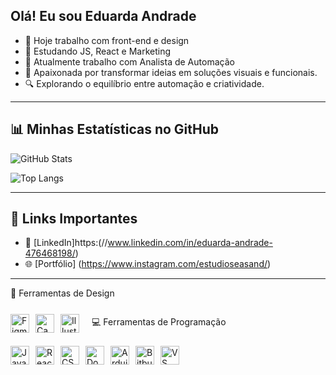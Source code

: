 ## Olá! Eu sou Eduarda Andrade

- 🔭 Hoje trabalho com front-end e design
- 🌱 Estudando JS, React e Marketing
- 💼 Atualmente trabalho com Analista de Automação
- 🚀 Apaixonada por transformar ideias em soluções visuais e funcionais.  
- 🔍 Explorando o equilíbrio entre automação e criatividade.
  
---
## 📊 Minhas Estatísticas no GitHub

![GitHub Stats](https://github-readme-stats.vercel.app/api?username=eduardaandrade&show_icons=true&theme=dark)

![Top Langs](https://github-readme-stats.vercel.app/api/top-langs/?username=eduardaandrade&layout=compact&theme=dark)

---

## 🔗 Links Importantes

- 💼 [LinkedIn]https:(//www.linkedin.com/in/eduarda-andrade-476468198/)
- 🌐 [Portfólio] (https://www.instagram.com/estudioseasand/)
---

🎨 Ferramentas de Design
<div style="display: flex; gap: 10px; align-items: center; flex-wrap: wrap;"> <img src="https://cdn.jsdelivr.net/gh/devicons/devicon/icons/figma/figma-original.svg" width="30" height="30" alt="Figma" /> <img src="https://cdn.jsdelivr.net/gh/devicons/devicon@latest/icons/canva/canva-original.svg" width="30" height="30" alt="Canva" /> <img src="https://cdn.jsdelivr.net/gh/devicons/devicon/icons/illustrator/illustrator-plain.svg" width="30" height="30" alt="Illustrator" /> <img 

---

💻 Ferramentas de Programação
<div style="display: flex; gap: 10px; align-items: center; flex-wrap: wrap;"> <img src="https://cdn.jsdelivr.net/gh/devicons/devicon/icons/javascript/javascript-original.svg" width="30" height="30" alt="JavaScript" /> <img src="https://cdn.jsdelivr.net/gh/devicons/devicon/icons/react/react-original.svg" width="30" height="30" alt="React" /> <img src="https://cdn.jsdelivr.net/gh/devicons/devicon/icons/css3/css3-original.svg" width="30" height="30" alt="CSS3" /> <img src="https://cdn.jsdelivr.net/gh/devicons/devicon/icons/docker/docker-original.svg" width="30" height="30" alt="Docker" /> <img src="https://cdn.jsdelivr.net/gh/devicons/devicon/icons/arduino/arduino-original.svg" width="30" height="30" alt="Arduino" /> <img src="https://cdn.jsdelivr.net/gh/devicons/devicon/icons/bitbucket/bitbucket-original.svg" width="30" height="30" alt="Bitbucket" /> <img src="https://cdn.jsdelivr.net/gh/devicons/devicon/icons/vscode/vscode-original.svg" width="30" height="30" alt="VS Code" /> </div>
  

